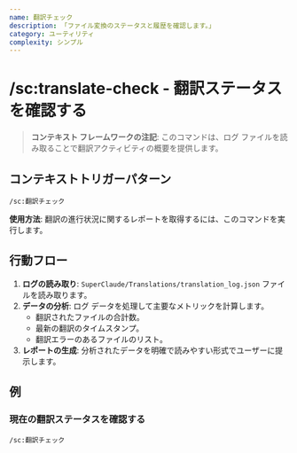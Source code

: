 ```yaml
---
name: 翻訳チェック
description: 「ファイル変換のステータスと履歴を確認します。」
category: ユーティリティ
complexity: シンプル
---
```


# /sc:translate-check - 翻訳ステータスを確認する

> **コンテキスト フレームワークの注記**: このコマンドは、ログ ファイルを読み取ることで翻訳アクティビティの概要を提供します。

## コンテキストトリガーパターン
```
/sc:翻訳チェック
```
**使用方法**: 翻訳の進行状況に関するレポートを取得するには、このコマンドを実行します。

## 行動フロー
1. **ログの読み取り**: `SuperClaude/Translations/translation_log.json` ファイルを読み取ります。
2. **データの分析**: ログ データを処理して主要なメトリックを計算します。
    - 翻訳されたファイルの合計数。
    - 最新の翻訳のタイムスタンプ。
    - 翻訳エラーのあるファイルのリスト。
3. **レポートの生成**: 分析されたデータを明確で読みやすい形式でユーザーに提示します。

## 例

### 現在の翻訳ステータスを確認する
```
/sc:翻訳チェック
```